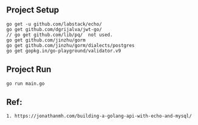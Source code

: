 ## Project Setup
```
go get -u github.com/labstack/echo/
go get github.com/dgrijalva/jwt-go/
// go get github.com/lib/pq/  not used.
go get github.com/jinzhu/gorm
go get github.com/jinzhu/gorm/dialects/postgres
go get gopkg.in/go-playground/validator.v9

```

## Project Run
```
go run main.go
```

## Ref:
    1. https://jonathanmh.com/building-a-golang-api-with-echo-and-mysql/ 